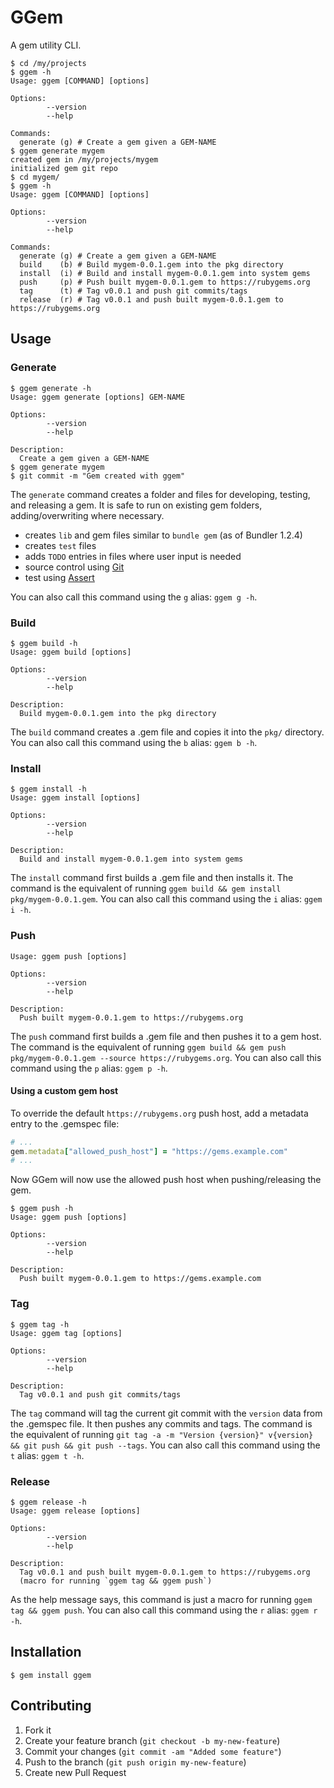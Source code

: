 # GGem

A gem utility CLI.

```
$ cd /my/projects
$ ggem -h
Usage: ggem [COMMAND] [options]

Options:
        --version
        --help

Commands:
  generate (g) # Create a gem given a GEM-NAME
$ ggem generate mygem
created gem in /my/projects/mygem
initialized gem git repo
$ cd mygem/
$ ggem -h
Usage: ggem [COMMAND] [options]

Options:
        --version
        --help

Commands:
  generate (g) # Create a gem given a GEM-NAME
  build    (b) # Build mygem-0.0.1.gem into the pkg directory
  install  (i) # Build and install mygem-0.0.1.gem into system gems
  push     (p) # Push built mygem-0.0.1.gem to https://rubygems.org
  tag      (t) # Tag v0.0.1 and push git commits/tags
  release  (r) # Tag v0.0.1 and push built mygem-0.0.1.gem to https://rubygems.org
```

## Usage

### Generate

```
$ ggem generate -h
Usage: ggem generate [options] GEM-NAME

Options:
        --version
        --help

Description:
  Create a gem given a GEM-NAME
$ ggem generate mygem
$ git commit -m "Gem created with ggem"
```

The `generate` command creates a folder and files for developing, testing, and releasing a gem.  It is safe to run on existing gem folders, adding/overwriting where necessary.

* creates `lib` and gem files similar to `bundle gem` (as of Bundler 1.2.4)
* creates `test` files
* adds `TODO` entries in files where user input is needed
* source control using [Git](https://git-scm.com/)
* test using [Assert](https://github.com/redding/assert)

You can also call this command using the `g` alias: `ggem g -h`.

### Build

```
$ ggem build -h
Usage: ggem build [options]

Options:
        --version
        --help

Description:
  Build mygem-0.0.1.gem into the pkg directory
```

The `build` command creates a .gem file and copies it into the `pkg/` directory.  You can also call this command using the `b` alias: `ggem b -h`.

### Install

```
$ ggem install -h
Usage: ggem install [options]

Options:
        --version
        --help

Description:
  Build and install mygem-0.0.1.gem into system gems
```

The `install` command first builds a .gem file and then installs it.  The command is the equivalent of running `ggem build && gem install pkg/mygem-0.0.1.gem`.  You can also call this command using the `i` alias: `ggem i -h`.

### Push

```
Usage: ggem push [options]

Options:
        --version
        --help

Description:
  Push built mygem-0.0.1.gem to https://rubygems.org
```

The `push` command first builds a .gem file and then pushes it to a gem host.  The command is the equivalent of running `ggem build && gem push pkg/mygem-0.0.1.gem --source https://rubygems.org`.  You can also call this command using the `p` alias: `ggem p -h`.

#### Using a custom gem host

To override the default `https://rubygems.org` push host, add a metadata entry to the .gemspec file:

```ruby
# ...
gem.metadata["allowed_push_host"] = "https://gems.example.com"
# ...
```

Now GGem will now use the allowed push host when pushing/releasing the gem.

```
$ ggem push -h
Usage: ggem push [options]

Options:
        --version
        --help

Description:
  Push built mygem-0.0.1.gem to https://gems.example.com
```

### Tag

```
$ ggem tag -h
Usage: ggem tag [options]

Options:
        --version
        --help

Description:
  Tag v0.0.1 and push git commits/tags
```

The `tag` command will tag the current git commit with the `version` data from the .gemspec file.  It then pushes any commits and tags.  The command is the equivalent of running `git tag -a -m "Version {version}" v{version} && git push && git push --tags`.  You can also call this command using the `t` alias: `ggem t -h`.

### Release

```
$ ggem release -h
Usage: ggem release [options]

Options:
        --version
        --help

Description:
  Tag v0.0.1 and push built mygem-0.0.1.gem to https://rubygems.org
  (macro for running `ggem tag && ggem push`)
```

As the help message says, this command is just a macro for running `ggem tag && ggem push`.  You can also call this command using the `r` alias: `ggem r -h`.

## Installation

```
$ gem install ggem
```

## Contributing

1. Fork it
2. Create your feature branch (`git checkout -b my-new-feature`)
3. Commit your changes (`git commit -am "Added some feature"`)
4. Push to the branch (`git push origin my-new-feature`)
5. Create new Pull Request
